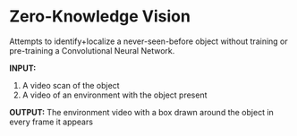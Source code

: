 # Zero-Knowledge Vision

Attempts to identify+localize a never-seen-before object without training or pre-training a Convolutional Neural Network.

**INPUT:** 
1. A video scan of the object
2. A video of an environment with the object present

**OUTPUT:** The environment video with a box drawn around the object in every frame it appears



